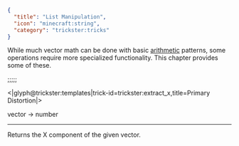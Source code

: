 ```json
{
  "title": "List Manipulation",
  "icon": "minecraft:string",
  "category": "trickster:tricks"
}
```

While much vector math can be done with basic [arithmetic](^trickster:arithmetic) patterns,
some operations require more specialized functionality.
This chapter provides some of these.

;;;;;

<|glyph@trickster:templates|trick-id=trickster:extract_x,title=Primary Distortion|>

vector -> number

---

Returns the X component of the given vector.
